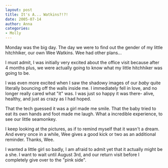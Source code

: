 ```yaml
---
layout: post
title: It's A... Watkins?!?!
date: 2005-07-14
author: Anna
categories:
- Molly
---
```


Monday was the big day. The day we were to find out the gender of my little hitchhiker, our own Wee Watkins. Wee had other plans...

I must admit, I was initially very excited about the office visit because after 4 months plus, we were actually going to know what my little hitchhiker was going to be.

I was even more excited when I saw the shadowy images of our <i>baby</i> quite literally bouncing off the walls inside me. I immediately fell in love, and no longer really cared what "it" was. I was just so happy it was there- alive, healthy, and just as crazy as I had hoped.

That the tech guessed it was a girl made me smile. That the baby tried to eat its own hands and foot made me laugh. What a incredible experience, to see our little seamonkey.

I keep looking at the pictures, as if to remind myself that it wasn't a dream. And every once in a while, Wee gives a good kick or two as an additional reminder. Thanks, Wee.

I wanted a little girl so badly, I am afraid to admit yet that it actually might be a she. I want to wait until August 3rd, and our return visit before I completely give over to the "pink side".